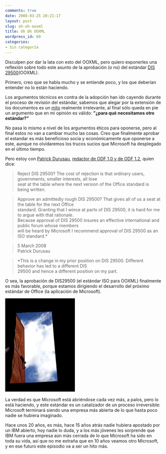 ```yaml
---
comments: true
date: 2008-03-25 20:21:17
layout: post
slug: oh-oh-ooxml
title: Oh Oh OOXML
wordpress_id: 60
categories:
- Sin categoría
---
```


Disculpen por dar la lata con esto del OOXML, pero quiero exponerles una reflexión sobre todo este asunto de la aprobación (o no) del estándar [DIS 29500](http://www.dis29500.org/)(OOXML).

Primero, creo que se habla mucho y se entiende poco, y los que deberían entender no lo están haciendo.

Los argumentos técnicos en contra de la adopción han ido cayendo durante el proceso de revisión del estándar, sabemos que alegar por la extensión de los documentos es un [mito](http://www.durusau.net/publications/6000pagemyth.pdf) realmente irrelevante, al final sólo queda en pie un argumento que en mi opinión es válido: **"¿para qué necesitamos otro estándar?"**

No pasa lo mismo a nivel de los argumentos éticos para oponerse, pero al final estos no van a cambiar mucho las cosas. Creo que finalmente aprobar el estandar es más beneficioso socia y económicamente que oponerse a este, aunque no olvidaremos los trucos sucios que Microsoft ha desplegado en el último tiempo.

Pero estoy con [Patrick Durusau](http://www.durusau.net/), [redactor de ODF 1.0 y de ODF 1.2](http://blogs.sun.com/ontherecord/entry/patrick_durusau), quien dice:

> Reject DIS 29500? The cost of rejection is that ordinary users, governments, smaller interests, all lose  
seat at the table where the next version of the Office standard is being written.

> Approve an admittedly rough DIS 29500? That gives all of us a seat at the table for the next Office   
standard. Granting that I wince at parts of DIS 29500, it is hard for me to argue with that rationale.   
Because approval of DIS 29500 insures an effective international and public forum whose members   
will be heard by Microsoft I recommend approval of DIS 29500 as an ISO standard.*

> 5 March 2008  
Patrick Durusau

> *This is a change in my prior position on DIS 29500. Different behavior has led to a different DIS   
29500 and hence a different position on my part.

O sea, la aprobación de DIS29500 (el estándar ISO para OOXML) finalmente es más favorable, porque estamos dirigiendo el desarrollo del próximo estándar de Office (la aplicación de Microsoft).

![door.jpg](door.jpg)

La verdad es que Microsoft está abriéndose cada vez más, a palos, pero lo está haciendo, y este estándar es un catalizador de un proceso irreversible: Microsoft terminará siendo una empresa más abierta de lo que hasta poco nadie se hubiera imaginado.

Hace unos 20 años, es más, hace 15 años atrás nadie hubiera apostado por un IBM abierto, hoy nadie lo duda, y a los más jóvenes les sorprende que IBM fuera una empresa aún más cerrada de lo que Microsoft ha sido en toda su vida, así que no me extraña que en 10 años veamos otro Microsoft, y en ese futuro este episodio va a ser un hito más.



